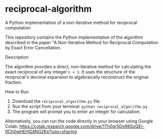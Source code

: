# reciprocal-algorithm
A Python implementation of a non-iterative method for reciprocal computation

This repository contains the Python implementation of the algorithm described in the paper "A Non-Iterative Method for Reciprocal Computation by Exact Error Cancellation.

Description

The algorithm provides a direct, non-iterative method for calculating the exact reciprocal of any integer `n > 1`. It uses the structure of the reciprocal's decimal expansion to algebraically reconstruct the original fraction.

How to Run

1.  Download the `reciprocal_algorithm.py` file.
2.  Run the script from your terminal: `python reciprocal_algorithm.py`
3.  The program will prompt you to enter an integer for calculation.

Alternatively, you can run the code directly in your browser using Google Colab:
https://colab.research.google.com/drive/1Th0gr5DxR6SzQEr-flCh0wHEHQ4NG2Kp?usp=sharing
